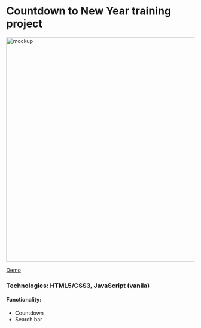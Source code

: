 # Countdown to New Year training project

<img src="https://cdn.glitch.global/b796fac7-8be1-47ea-bf80-36d588d7054b/mock17.png?v=1706743586264" alt="mockup" width="600px">

[Demo](https://js-module-6-2nd-app-darla.glitch.me/)

<h3>Technologies: HTML5/CSS3, JavaScript (vanila)</h3>

<h4>Functionality:</h4>
 <ul> 
  <li> Countdown</li>
  <li> Search bar</li>
 </ul>